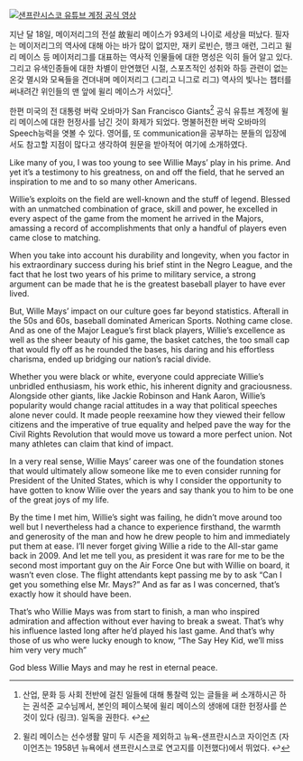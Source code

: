 
[![샌프란시스코 유튜브 계정 공식 영상](http://i.ytimg.com/vi/TngDT4w4SGc/sddefault.jpg)](https://www.youtube.com/watch?v=TngDT4w4SGc)

지난 달 18일, 메이저리그의 전설 故윌리 메이스가 93세의 나이로 세상을 떠났다. 필자는 메이저리그의 역사에 대해 아는 바가 많이 없지만, 재키 로빈슨, 행크 애런, 그리고 윌리 메이스 등 메이저리그를 대표하는 역사적 인물들에 대한 명성은 익히 들어 알고 있다. 그리고 유색인종들에 대한 차별이 만연했던 시절, 스포츠적인 성취와 하등 관련이 없는 온갖 멸시와 모욕들을 견뎌내며 메이저리그 (그리고 니그로 리그) 역사의 빛나는 챕터를 써내려간 위인들의 맨 앞에 윌리 메이스가 서있다[^1].

한편 미국의 전 대통령 버락 오바마가 San Francisco Giants[^2] 공식 유튜브 계정에 윌리 메이스에 대한 헌정사를 남긴 것이 화제가 되었다. 명불허전한 버락 오바마의 Speech능력을 엿볼 수 있다. 영어를, 또 communication을 공부하는 분들의 입장에서도 참고할 지점이 많다고 생각하여 원문을 받아적어 여기에 소개하였다.

Like many of you, I was too young to see Willie Mays’ play in his prime. And yet it’s a testimony to his greatness, on and off the field, that he served an inspiration to me and to so many other Americans.

Willie’s exploits on the field are well-known and the stuff of legend. Blessed with an unmatched combination of grace, skill and power, he excelled in every aspect of the game from the moment he arrived in the Majors, amassing a record of accomplishments that only a handful of players even came close to matching.

When you take into account his durability and longevity, when you factor in his extraordinary success during his brief stint in the Negro League, and the fact that he lost two years of his prime to military service, a strong argument can be made that he is the greatest baseball player to have ever lived.

But, Wille Mays’ impact on our culture goes far beyond statistics. Afterall in the 50s and 60s, baseball dominated American Sports. Nothing came close. And as one of the Major League’s first black players, Willie’s excellence as well as the sheer beauty of his game, the basket catches, the too small cap that would fly off as he rounded the bases, his daring and his effortless charisma, ended up bridging our nation’s racial divide.

Whether you were black or white, everyone could appreciate Willie’s unbridled enthusiasm, his work ethic, his inherent dignity and graciousness. Alongside other giants, like Jackie Robinson and Hank Aaron, Willie’s popularity would change racial attitudes in a way that political speeches alone never could. It made people reexamine how they viewed their fellow citizens and the imperative of true equality and helped pave the way for the Civil Rights Revolution that would move us toward a more perfect union. Not many athletes can claim that kind of impact.

In a very real sense, Willie Mays’ career was one of the foundation stones that would ultimately allow someone like me to even consider running for President of the United States, which is why I consider the opportunity to have gotten to know Wilie over the years and say thank you to him to be one of the great joys of my life.

By the time I met him, Willie’s sight was failing, he didn’t move around too well but I nevertheless had a chance to experience firsthand, the warmth and generosity of the man and how he drew people to him and immediately put them at ease. I’ll never forget giving Willie a ride to the All-star game back in 2009. And let me tell you, as president it was rare for me to be the second most important guy on the Air Force One but with Willie on board, it wasn’t even close. The flight attendants kept passing me by to ask “Can I get you something else Mr. Mays?” And as far as I was concerned, that’s exactly how it should have been.

That’s who Willie Mays was from start to finish, a man who inspired admiration and affection without ever having to break a sweat. That’s why his influence lasted long after he’d played his last game. And that’s why those of us who were lucky enough to know, “The Say Hey Kid, we’ll miss him very very much”

God bless Willie Mays and may he rest in eternal peace.

[^1]: 산업, 문화 등 사회 전반에 걸친 일들에 대해 통찰력 있는 글들을 써 소개하시곤 하는 권석준 교수님께서, 본인의 페이스북에 윌리 메이스의 생애에 대한 헌정사를 쓴 것이 있다 (링크). 일독을 권한다. ↩︎
[^2]: 윌리 메이스는 선수생활 말미 두 시즌을 제외하고 뉴욕-샌프란시스코 자이언츠 (자이언츠는 1958년 뉴욕에서 샌프란시스코로 연고지를 이전했다)에서 뛰었다. ↩︎
